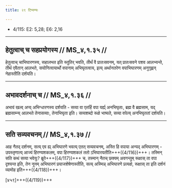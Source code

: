 ```yaml
---
title: २९ टिप्पण्यः

---
```

- 4/115: E2: 5,28; E6: 2,16

____________________________________________


## हेतुत्वाच् च सहप्रयोगस्य // MS_४,१.३५ //

हेतुत्वाच् चाभिघारणस्य, सहालभत इति स्तुतिर् भवति, तीर्थं वै प्रातःसवनम्, यत् प्रातःसवने पशव आलभ्यन्ते, तीर्थ एवैतान् आलभते, सयोनित्वायार्थो वपानाम् अभिघृतत्वाय, इत्य् अर्थानतरेण वपाभिघारणम् अनुगृह्णन् नेहास्तीति दर्शयति।


____________________________________________


## अभावदर्शनाच् च // MS_४,१.३६ //

अभावं खल्व् अप्य् अभिग्धारणस्य दर्शयति - सव्या वा एतर्हि वपा यर्ह्य् अनभिघृताः, ब्रह्म वै ब्रह्मसाम, यद् ब्रह्मसाम्न्य् आलभते तेनासव्याः, तेनाभिघृता इति। सव्यशब्दो रूक्षे भाष्यते, सव्या वपेत्य् अनभिघृततां दर्शयति।


____________________________________________


## सति सव्यवचनम् // MS_४,१.३७ //

आह नैतद् दर्शनम्, सत्य् एव ह्य् अभिघारणे भवत्य् एतत् सव्यवचनम्, अस्ति हि वपाया अन्यद् अभिघारणम् - उपस्तृणात्य् आज्यं हिरण्यशकलम्, वपा हिरण्यशकलं ततो ऽभिघारयतीति+++({4/116})+++। तस्मिन् सति कथं सव्या भवेयुः? ब्रूते+++({4/117})+++ च, तस्मान् नैतच् छक्यम् अवगन्तुम् रूक्षास् ता वपा दृश्यन्त इति, तेन नूनम् अभिघारणं प्रयाजशेषेणास्तीति, सत्य् अस्मिन्न् अभिघारणे प्रत्यक्षे, रूक्षास् ता इति दर्शनं व्यामोह इति+++({4/118})+++।

[४५९]+++({4/119})+++